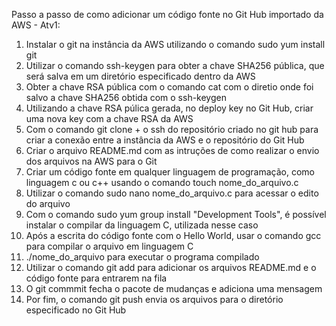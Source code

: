 Passo a passo de como adicionar um código fonte no Git Hub importado da AWS - Atv1:

1. Instalar o git na instância da AWS utilizando o comando sudo yum install git
2. Utilizar o comando ssh-keygen para obter a chave SHA256 pública, que será salva em um diretório especificado dentro da AWS
3. Obter a chave RSA pública com o comando cat com o diretio onde foi salvo a chave SHA256 obtida com o ssh-keygen
4. Utilizando a chave RSA púlica gerada, no deploy key no Git Hub, criar uma nova key com a chave RSA da AWS
5. Com o comando git clone + o ssh do repositório criado no git hub para criar a conexão entre a instância da AWS e o repositório do Git Hub
6. Criar o arquivo README.md com as intruções de como realizar o envio dos arquivos na AWS para o Git
7. Criar um código fonte em qualquer linguagem de programação, como linguagem c ou c++ usando o comando touch nome_do_arquivo.c
8. Utilizar o comando sudo nano nome_do_arquivo.c para acessar o edito do arquivo
9. Com o comando sudo yum group install "Development Tools", é possível instalar o compilar da linguagem C, utilizada nesse caso
10. Após a escrita do código fonte com o Hello World, usar o comando gcc para compilar o arquivo em linguagem C
11. ./nome_do_arquivo para executar o programa compilado
12. Utilizar o comando git add para adicionar os arquivos README.md e o código fonte para entrarem na fila
13. O git commmit fecha o pacote de mudanças e adiciona uma mensagem
14. Por fim, o comando git push envia os arquivos para o diretório especificado no Git Hub
